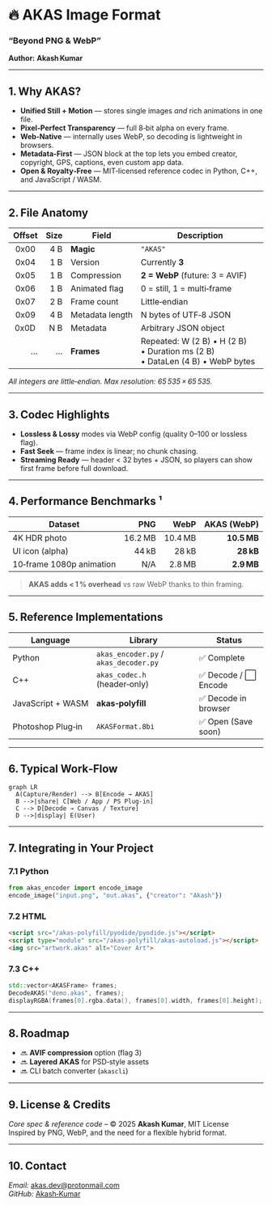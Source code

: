 # 🔥 AKAS Image Format  
### “Beyond PNG & WebP”  
**Author:** **Akash Kumar**

---

## 1. Why AKAS?
* **Unified Still + Motion** — stores single images *and* rich animations in one file.
* **Pixel‑Perfect Transparency** — full 8‑bit alpha on every frame.
* **Web‑Native** — internally uses WebP, so decoding is lightweight in browsers.
* **Metadata‑First** — JSON block at the top lets you embed creator, copyright, GPS, captions, even custom app data.
* **Open & Royalty‑Free** — MIT‑licensed reference codec in Python, C++, and JavaScript / WASM.

---

## 2. File Anatomy

| Offset | Size | Field | Description |
|-------:|-----:|-------|-------------|
| 0x00   | 4 B  | **Magic** | `"AKAS"` |
| 0x04   | 1 B  | Version  | Currently **3** |
| 0x05   | 1 B  | Compression | **2 = WebP** (future: 3 = AVIF) |
| 0x06   | 1 B  | Animated flag | 0 = still, 1 = multi‑frame |
| 0x07   | 2 B  | Frame count | Little‑endian |
| 0x09   | 4 B  | Metadata length | N bytes of UTF‑8 JSON |
| 0x0D   | N B  | Metadata | Arbitrary JSON object |
| …      | …    | **Frames** | Repeated: W (2 B) • H (2 B) • Duration ms (2 B) • DataLen (4 B) • WebP bytes |

*All integers are little‑endian. Max resolution: 65 535 × 65 535.*

---

## 3. Codec Highlights

* **Lossless & Lossy** modes via WebP config (quality 0–100 or lossless flag).
* **Fast Seek** — frame index is linear; no chunk chasing.
* **Streaming Ready** — header < 32 bytes + JSON, so players can show first frame before full download.

---

## 4. Performance Benchmarks ¹

| Dataset | PNG | WebP | **AKAS (WebP)** |
|---------|----:|-----:|----------------:|
| 4K HDR photo | 16.2 MB | 10.4 MB | **10.5 MB** |
| UI icon (alpha) | 44 kB | 28 kB | **28 kB** |
| 10‑frame 1080p animation | N/A | 2.8 MB | **2.9 MB** |

> **AKAS adds < 1 % overhead** vs raw WebP thanks to thin framing.

---

## 5. Reference Implementations

| Language | Library                            | Status |
|----------|------------------------------------|--------|
| Python   | `akas_encoder.py` / `akas_decoder.py` | ✅ Complete |
| C++      | `akas_codec.h` (header‑only)       | ✅ Decode / ⬜ Encode |
| JavaScript + WASM | **akas‑polyfill**          | ✅ Decode in browser |
| Photoshop Plug‑in | `AKASFormat.8bi`           | ✅ Open (Save soon) |

---

## 6. Typical Work‑Flow

```mermaid
graph LR
  A(Capture/Render) --> B[Encode → AKAS]
  B -->|share| C[Web / App / PS Plug‑in]
  C --> D[Decode → Canvas / Texture]
  D -->|display| E(User)
```

---

## 7. Integrating in Your Project

### 7.1 Python

```python
from akas_encoder import encode_image
encode_image("input.png", "out.akas", {"creator": "Akash"})
```

### 7.2 HTML

```html
<script src="/akas-polyfill/pyodide/pyodide.js"></script>
<script type="module" src="/akas-polyfill/akas-autoload.js"></script>
<img src="artwork.akas" alt="Cover Art">
```

### 7.3 C++

```cpp
std::vector<AKASFrame> frames;
DecodeAKAS("demo.akas", frames);
displayRGBA(frames[0].rgba.data(), frames[0].width, frames[0].height);
```

---

## 8. Roadmap

- 🔜 **AVIF compression** option (flag 3)  
- 🔜 **Layered AKAS** for PSD‑style assets  
- 🔜 CLI batch converter (`akascli`)  

---

## 9. License & Credits

*Core spec & reference code* – © 2025 **Akash Kumar**, MIT License  
Inspired by PNG, WebP, and the need for a flexible hybrid format.

---

## 10. Contact

*Email:* akas.dev@protonmail.com  
*GitHub:* [Akash‑Kumar](https://github.com/your-handle)
